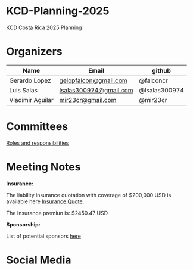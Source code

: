 # KCD-Planning-2025
KCD Costa Rica 2025 Planning

# Organizers

| Name          | Email    | github  |
| ------------- | ------------- |----------- |
| Gerardo Lopez | gelopfalcon@gmail.com   | @falconcr |
| Luis Salas    | lsalas300974@gmail.com  | @lsalas300974 |
| Vladimir Aguilar    | mir23cr@gmail.com  | @mir23cr |

# Committees
 [Roles and responsibilities](https://github.com/cloudnativecostarica/committees)

# Meeting Notes

**Insurance:**

The liability insurance quotation with coverage of $200,000 USD is available here [Insurance Quote](https://github.com/cloudnativecostarica/kcd-planning-2025/blob/main/INSSJ-10275-2024.pdf).

The Insurance premiun is: $2450.47 USD

**Sponsorship:**

List of potential sponsors [here](https://github.com/cloudnativecostarica/kcd-planning-2025/blob/main/sponsors_list.md)

# Social Media
